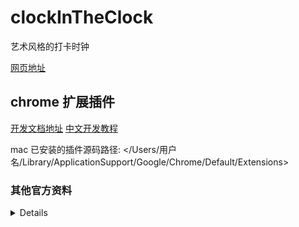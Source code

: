 # clockInTheClock

艺术风格的打卡时钟

[网页地址](https://xingorg1.github.io/clockInTheClock/index.html)

## chrome 扩展插件

[开发文档地址](https://developer.chrome.com/docs/extensions/mv3/manifest/)
[中文开发教程](https://www.cnblogs.com/liuxianan/p/chrome-plugin-develop.html)

mac 已安装的插件源码路径: </Users/用户名/Library/ApplicationSupport/Google/Chrome/Default/Extensions>

### 其他官方资料

<details>
  <ul>
    <li><a href="https://developer.chrome.com/extensions" target="_blank">Chrome插件官方文档主页</a></li>
    <li><a href="https://developer.chrome.com/extensions/samples" target="_blank">Chrome插件官方示例</a></li>
    <li><a href="https://developer.chrome.com/extensions/manifest" target="_blank">manifest清单文件</a></li>
    <li><a href="https://developer.chrome.com/extensions/permissions" target="_blank">permissions权限</a></li>
    <li><a href="https://developer.chrome.com/extensions/api_index" target="_blank">chrome.xxx.api文档</a></li>
    <li><a href="https://developer.chrome.com/extensions/match_patterns" target="_blank">模糊匹配规则语法详解</a></li>
  </ul>
</details>

